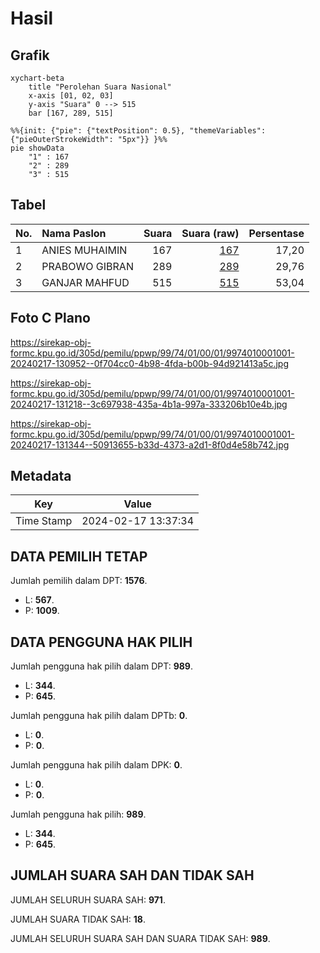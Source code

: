 # Hasil

## Grafik

```mermaid
xychart-beta
    title "Perolehan Suara Nasional"
    x-axis [01, 02, 03]
    y-axis "Suara" 0 --> 515
    bar [167, 289, 515]
```

```mermaid
%%{init: {"pie": {"textPosition": 0.5}, "themeVariables": {"pieOuterStrokeWidth": "5px"}} }%%
pie showData
    "1" : 167
    "2" : 289
    "3" : 515
```

## Tabel

| No. | Nama Paslon    | Suara | Suara (raw) | Persentase |
|:--- |:-------------- | -----:| -----------:| ----------:|
| 1   | ANIES MUHAIMIN | 167   | [167][p-1]  | 17,20      |
| 2   | PRABOWO GIBRAN | 289   | [289][p-2]  | 29,76      |
| 3   | GANJAR MAHFUD  | 515   | [515][p-3]  | 53,04      |


[p-1]: https://github.com/gigit-pemilu/pemilu-2024/blob/main/pilpres/hitung-suara/sub/99-luar-negeri/sub/74-melbourne-australia/sub/01-melbourne-australia/sub/0001-melbourne-australia/sub/001-pos-001/sub/paslon-1.txt
[p-2]: https://github.com/gigit-pemilu/pemilu-2024/blob/main/pilpres/hitung-suara/sub/99-luar-negeri/sub/74-melbourne-australia/sub/01-melbourne-australia/sub/0001-melbourne-australia/sub/001-pos-001/sub/paslon-2.txt
[p-3]: https://github.com/gigit-pemilu/pemilu-2024/blob/main/pilpres/hitung-suara/sub/99-luar-negeri/sub/74-melbourne-australia/sub/01-melbourne-australia/sub/0001-melbourne-australia/sub/001-pos-001/sub/paslon-3.txt

## Foto C Plano

https://sirekap-obj-formc.kpu.go.id/305d/pemilu/ppwp/99/74/01/00/01/9974010001001-20240217-130952--0f704cc0-4b98-4fda-b00b-94d921413a5c.jpg

https://sirekap-obj-formc.kpu.go.id/305d/pemilu/ppwp/99/74/01/00/01/9974010001001-20240217-131218--3c697938-435a-4b1a-997a-333206b10e4b.jpg

https://sirekap-obj-formc.kpu.go.id/305d/pemilu/ppwp/99/74/01/00/01/9974010001001-20240217-131344--50913655-b33d-4373-a2d1-8f0d4e58b742.jpg


## Metadata

| Key        | Value               |
| ---------- | ------------------- |
| Time Stamp | 2024-02-17 13:37:34 |


## DATA PEMILIH TETAP

Jumlah pemilih dalam DPT: **1576**.
 * L: **567**.
 * P: **1009**.

## DATA PENGGUNA HAK PILIH

Jumlah pengguna hak pilih dalam DPT: **989**.
 * L: **344**.
 * P: **645**.

Jumlah pengguna hak pilih dalam DPTb: **0**.
 * L: **0**.
 * P: **0**.

Jumlah pengguna hak pilih dalam DPK: **0**.
 * L: **0**.
 * P: **0**.

Jumlah pengguna hak pilih: **989**.
 * L: **344**.
 * P: **645**.

## JUMLAH SUARA SAH DAN TIDAK SAH

JUMLAH SELURUH SUARA SAH: **971**.

JUMLAH SUARA TIDAK SAH: **18**.

JUMLAH SELURUH SUARA SAH DAN SUARA TIDAK SAH: **989**.


